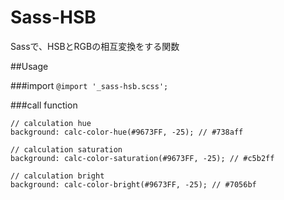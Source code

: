 Sass-HSB
====
Sassで、HSBとRGBの相互変換をする関数

##Usage

###import
`@import '_sass-hsb.scss';`

###call function

    // calculation hue
    background: calc-color-hue(#9673FF, -25); // #738aff

    // calculation saturation
    background: calc-color-saturation(#9673FF, -25); // #c5b2ff

    // calculation bright
    background: calc-color-bright(#9673FF, -25); // #7056bf